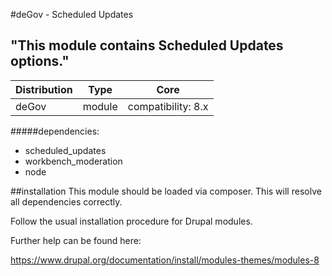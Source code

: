 #deGov - Scheduled Updates
## "This module contains Scheduled Updates options."

Distribution | Type | Core
--- | --- | ---
deGov | module |  compatibility: 8.x

#####dependencies:
  - scheduled_updates
  - workbench_moderation
  - node

##installation
This module should be loaded via composer. This will resolve all dependencies correctly.

Follow the usual installation procedure for Drupal modules.

Further help can be found here:

https://www.drupal.org/documentation/install/modules-themes/modules-8

